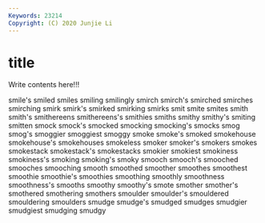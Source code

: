 ```yaml
---
Keywords: 23214
Copyright: (C) 2020 Junjie Li
---
```


# title

Write contents here!!!
 
smile's 
smiled 
smiles 
smiling 
smilingly 
smirch
smirch's 
smirched 
smirches 
smirching 
smirk 
smirk's 
smirked 
smirking 
smirks 
smit
smite 
smites 
smith 
smith's 
smithereens 
smithereens's 
smithies 
smiths 
smithy 
smithy's
smiting 
smitten 
smock 
smock's 
smocked 
smocking 
smocking's 
smocks 
smog 
smog's
smoggier 
smoggiest 
smoggy 
smoke 
smoke's 
smoked 
smokehouse 
smokehouse's 
smokehouses 
smokeless
smoker 
smoker's 
smokers 
smokes 
smokestack 
smokestack's 
smokestacks 
smokier 
smokiest 
smokiness
smokiness's 
smoking 
smoking's 
smoky 
smooch 
smooch's 
smooched 
smooches 
smooching 
smooth
smoothed 
smoother 
smoothes 
smoothest 
smoothie 
smoothie's 
smoothies 
smoothing 
smoothly 
smoothness
smoothness's 
smooths 
smoothy 
smoothy's 
smote 
smother 
smother's 
smothered 
smothering 
smothers
smoulder 
smoulder's 
smouldered 
smouldering 
smoulders 
smudge 
smudge's 
smudged 
smudges 
smudgier
smudgiest 
smudging 
smudgy 
